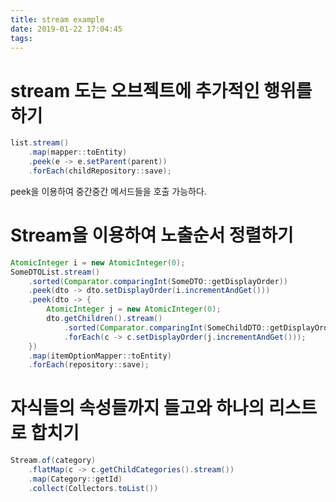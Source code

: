 ```yaml
---
title: stream example
date: 2019-01-22 17:04:45
tags:
---
```


# stream 도는 오브젝트에 추가적인 행위를 하기
```java
list.stream()
    .map(mapper::toEntity)
    .peek(e -> e.setParent(parent))
    .forEach(childRepository::save);
```

peek을 이용하여 중간중간 메서드들을 호출 가능하다.  

# Stream을 이용하여 노출순서 정렬하기  
```java
AtomicInteger i = new AtomicInteger(0);
SomeDTOList.stream()
    .sorted(Comparator.comparingInt(SomeDTO::getDisplayOrder))
    .peek(dto -> dto.setDisplayOrder(i.incrementAndGet()))
    .peek(dto -> {
        AtomicInteger j = new AtomicInteger(0);
        dto.getChildren().stream()
            .sorted(Comparator.comparingInt(SomeChildDTO::getDisplayOrder))
            .forEach(c -> c.setDisplayOrder(j.incrementAndGet()));
    })
    .map(itemOptionMapper::toEntity)
    .forEach(repository::save);
```

# 자식들의 속성들까지 들고와 하나의 리스트로 합치기  
```java
Stream.of(category)
    .flatMap(c -> c.getChildCategories().stream())
    .map(Category::getId)
    .collect(Collectors.toList())
```



<!-- more -->